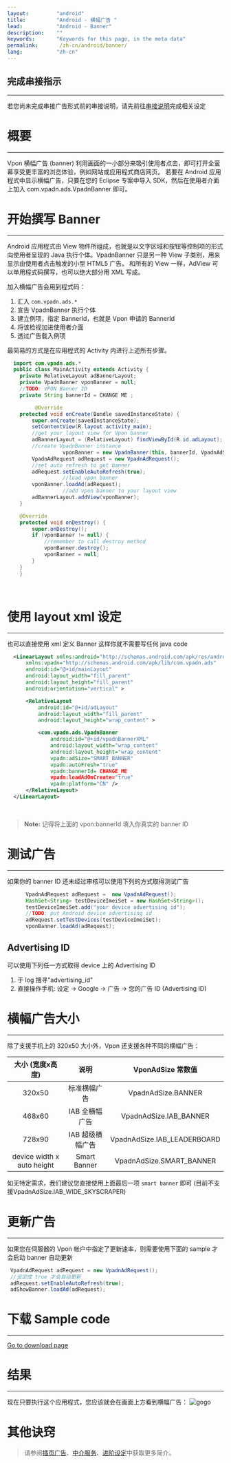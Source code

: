 ```yaml
---
layout:         "android"
title:          "Android - 横幅广告 "
lead:           "Android - Banner"
description:    ""
keywords:       "Keywords for this page, in the meta data"
permalink:       /zh-cn/android/banner/
lang:           "zh-cn"
---
```

## 完成串接指示
---
若您尚未完成串接广告形式前的串接说明，请先前往[串接说明]完成相关设定

# 概要
--------
Vpon 横幅广告 (banner) 利用画面的一小部分来吸引使用者点击，即可打开全萤幕享受更丰富的浏览体验，例如网站或应用程式商店网页。
若要在 Android 应用程式中显示横幅广告，只要在您的 Eclipse 专案中导入 SDK，然后在使用者介面上加入 com.vpadn.ads.VpadnBanner 即可。

# 开始撰写 Banner
---
Android 应用程式由 View 物件所组成，也就是以文字区域和按钮等控制项的形式向使用者呈现的 Java 执行个体。VpadnBanner 只是另一种 View 子类别，用来显示由使用者点击触发的小型 HTML5 广告。
和所有的 View 一样，AdView 可以单用程式码撰写，也可以绝大部分用 XML 写成。

加入横幅广告会用到程式码：

1. 汇入 `com.vpadn.ads.*`
2. 宣告 VpadnBanner 执行个体
3. 建立例项，指定 BannerId，也就是 Vpon 申请的 BannerId
4. 将该检视加进使用者介面
5. 透过广告载入例项

最简易的方式是在应用程式的 Activity 内进行上述所有步骤。

```java
  import com.vpadn.ads.*
  public class MainActivity extends Activity {
  	private RelativeLayout adBannerLayout;
  	private VpadnBanner vponBanner = null;
  	//TODO: VPON Banner ID
  	private String bannerId = CHANGE ME ;

         @Override
  	protected void onCreate(Bundle savedInstanceState) {
  		super.onCreate(savedInstanceState);
  		setContentView(R.layout.activity_main);
  		//get your layout view for Vpon banner
  		adBannerLayout = (RelativeLayout) findViewById(R.id.adLayout);
  		//create VpadnBanner instance
                  vponBanner = new VpadnBanner(this, bannerId, VpadnAdSize.SMART_BANNER, "CN");
  		VpadnAdRequest adRequest = new VpadnAdRequest();
  		//set auto refresh to get banner
  		adRequest.setEnableAutoRefresh(true);
                  //load vpon banner
  		vponBanner.loadAd(adRequest);
                  //add vpon banner to your layout view
  		adBannerLayout.addView(vponBanner);
  	}

  	@Override
  	protected void onDestroy() {
  		super.onDestroy();
  		if (vponBanner != null) {
  			//remember to call destroy method
  			vponBanner.destroy();
  			vponBanner = null;
  		}
  	}
    }
```
  <br>

# 使用 layout xml 设定
---
也可以直接使用 xml 定义 Banner 这样你就不需要写任何 java code

``` xml
  <LinearLayout xmlns:android="http://schemas.android.com/apk/res/android"
      xmlns:vpadn="http://schemas.android.com/apk/lib/com.vpadn.ads"
      android:id="@+id/mainLayout"
      android:layout_width="fill_parent"
      android:layout_height="fill_parent"
      android:orientation="vertical" >

      <RelativeLayout
          android:id="@+id/adLayout"
          android:layout_width="fill_parent"
          android:layout_height="wrap_content" >

          <com.vpadn.ads.VpadnBanner
              android:id="@+id/vpadnBannerXML"
              android:layout_width="wrap_content"
              android:layout_height="wrap_content"
              vpadn:adSize="SMART_BANNER"
              vpadn:autoFresh="true"
              vpadn:bannerId= CHANGE_ME
              vpadn:loadAdOnCreate="true"
              vpadn:platform="CN" />
      </RelativeLayout>
  </LinearLayout>
```
<br>

> **Note:**
记得将上面的 vpon:bannerId 填入你真实的 banner ID


# 测试广告
---
如果你的 banner ID 还未经过审核可以使用下列的方式取得测试广告
<br>

```java
      VpadnAdRequest adRequest =  new VpadnAdRequest();
      HashSet<String> testDeviceImeiSet = new HashSet<String>();
      testDeviceImeiSet.add("your device advertising id");
      //TODO: put Android device advertising id
      adRequest.setTestDevices(testDeviceImeiSet);
      vponBanner.loadAd(adRequest);
```

## Advertising ID
可以使用下列任一方式取得 device 上的 Advertising ID

1. 于 log 搜寻"advertising_id"
2. 直接操作手机: 设定 → Google → 广告 → 您的广告 ID (Advertising ID)

# 横幅广告大小
---
除了支援手机上的 320x50 大小外，Vpon 还支援各种不同的横幅广告：

大小 (宽度x高度)             |     说明       |  VponAdSize 常数值
:------------------------: | :-------------:| :-----------------------------:
320x50                     | 标准横幅广告     | VpadnAdSize.BANNER
468x60                     | IAB 全横幅广告   | VpadnAdSize.IAB\_BANNER
728x90                     | IAB 超级横幅广告 |  VpadnAdSize.IAB\_LEADERBOARD
device width x auto height | Smart Banner    |  VpadnAdSize.SMART\_BANNER

如无特定需求，我们建议您直接使用上面最后一项 `smart banner` 即可 (目前不支援VpadnAdSize.IAB_WIDE_SKYSCRAPER)


#  更新广告
---
如果您在伺服器的 Vpon 帐户中指定了更新速率，则需要使用下面的 sample 才会启动 banner 自动更新

```java
 VpadnAdRequest adRequest = new VpadnAdRequest();
 //设定成 true 才会自动更新
 adRequest.setEnableAutoRefresh(true);
 adShowBanner.loadAd(adRequest);
```



# 下载 Sample code
---
[Go to download page]
<br>

# 结果
---
现在只要执行这个应用程式，您应该就会在画面上方看到横幅广告：
![gogo]({{site.imgurl}}/A-sdk330-03.png)

# 其他诀窍
> 请参阅[插页广告](../Interstitial)、[中介服务](../mediation)、[进阶设定](../advanced)中获取更多简介。

[串接说明]: ../integration-guide/
[Go to download page]: {{site.baseurl}}/zh-cn/download/
